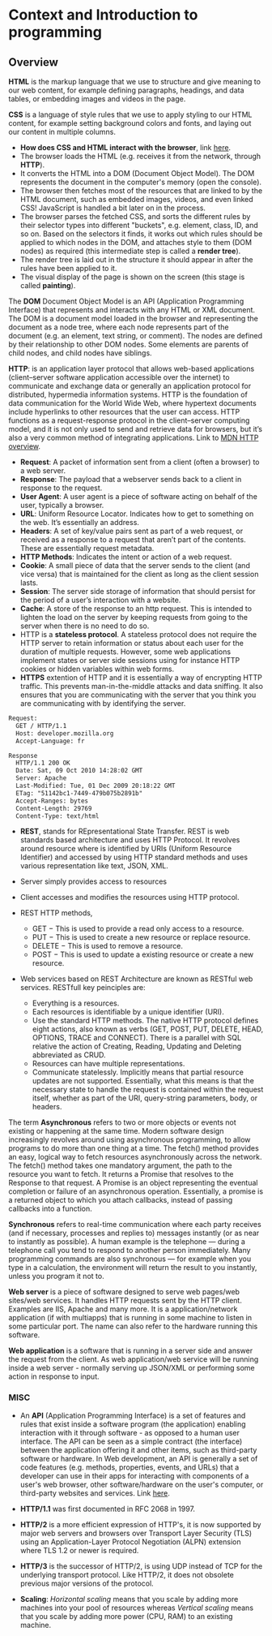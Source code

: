 # Context and Introduction to programming

## Overview

**HTML** is the markup language that we use to structure and give meaning to our web content, for example defining paragraphs, headings, and data tables, or embedding images and videos in the page.

**CSS** is a language of style rules that we use to apply styling to our HTML content, for example setting background colors and fonts, and laying out our content in multiple columns.

- **How does CSS and HTML interact with the browser**, link [here](https://developer.mozilla.org/en-US/docs/Learn/CSS/First_steps/How_CSS_works#how_does_css_actually_work).
- The browser loads the HTML (e.g. receives it from the network, through **HTTP**).
- It converts the HTML into a DOM (Document Object Model). The DOM represents the document in the computer's memory (open the console).
- The browser then fetches most of the resources that are linked to by the HTML document, such as embedded images, videos, and even linked CSS! JavaScript is handled a bit later on in the process.
- The browser parses the fetched CSS, and sorts the different rules by their selector types into different "buckets", e.g. element, class, ID, and so on. Based on the selectors it finds, it works out which rules should be applied to which nodes in the DOM, and attaches style to them (DOM nodes) as required (this intermediate step is called a **render tree**).
- The render tree is laid out in the structure it should appear in after the rules have been applied to it.
- The visual display of the page is shown on the screen (this stage is called **painting**).

The **DOM** Document Object Model is an API (Application Programming Interface) that represents and interacts with any HTML or XML document. The DOM is a document model loaded in the browser and representing the document as a node tree, where each node represents part of the document (e.g. an element, text string, or comment). The nodes are defined by their relationship to other DOM nodes. Some elements are parents of child nodes, and child nodes have siblings.

**HTTP**: is an application layer protocol that allows web-based applications (client–server software application accessible over the internet) to communicate and exchange data or generally an application protocol for distributed, hypermedia information systems. HTTP is the foundation of data communication for the World Wide Web, where hypertext documents include hyperlinks to other resources that the user can access.
HTTP functions as a request-response protocol in the client–server computing model, and it is not only used to send and retrieve data for browsers, but it’s also a very common method of integrating applications. Link to [MDN HTTP overview](https://developer.mozilla.org/en-US/docs/Web/HTTP/Overview).

- **Request**: A packet of information sent from a client (often a browser) to a web server.
- **Response**: The payload that a webserver sends back to a client in response to the request.
- **User Agent**: A user agent is a piece of software acting on behalf of the user, typically a browser.
- **URL**: Uniform Resource Locator. Indicates how to get to something on the web. It’s essentially an address.
- **Headers**: A set of key/value pairs sent as part of a web request, or received as a response to a request that aren’t part of the contents. These are essentially request metadata.
- **HTTP Methods**: Indicates the intent or action of a web request.
- **Cookie**: A small piece of data that the server sends to the client (and vice versa) that is maintained for the client as long as the client session lasts.
- **Session**: The server side storage of information that should persist for the period of a user’s interaction with a website.
- **Cache**: A store of the response to an http request. This is intended to lighten the load on the server by keeping requests from going to the server when there is no need to do so.
- HTTP is a **stateless protocol**. A stateless protocol does not require the HTTP server to retain information or status about each user for the duration of multiple requests. However, some web applications implement states or server side sessions using for instance HTTP cookies or hidden variables within web forms.
- **HTTPS** extention of HTTP and it is essentially a way of encrypting HTTP traffic. This prevents man-in-the-middle attacks and data sniffing. It also ensures that you are communicating with the server that you think you are communicating with by identifying the server.

```txt
Request:
  GET / HTTP/1.1
  Host: developer.mozilla.org
  Accept-Language: fr

Response
  HTTP/1.1 200 OK
  Date: Sat, 09 Oct 2010 14:28:02 GMT
  Server: Apache
  Last-Modified: Tue, 01 Dec 2009 20:18:22 GMT
  ETag: "51142bc1-7449-479b075b2891b"
  Accept-Ranges: bytes
  Content-Length: 29769
  Content-Type: text/html
```

- **REST**, stands for REpresentational State Transfer. REST is web standards based architecture and uses HTTP Protocol. It revolves around resource where is identified by URIs (Uniform Resource Identifier) and accessed by using HTTP standard methods and uses various representation like text, JSON, XML.

- Server simply provides access to resources
- Client accesses and modifies the resources using HTTP protocol.
- REST HTTP methods,
  - GET − This is used to provide a read only access to a resource.
  - PUT − This is used to create a new resource or replace resource.
  - DELETE − This is used to remove a resource.
  - POST − This is used to update a existing resource or create a new resource.
- Web services based on REST Architecture are known as RESTful web services. RESTfull key peinciples are:
  - Everything is a resources.
  - Each resources is identifiable by a unique identifier (URI).
  - Use the standard HTTP methods. The native HTTP protocol defines eight actions, also known as verbs (GET, POST, PUT, DELETE, HEAD, OPTIONS, TRACE and CONNECT). There is a parallel with SQL relative the action of Creating, Reading, Updating and Deleting abbreviated as CRUD.
  - Resources can have multiple representations.
  - Communicate statelessly. Implicitly means that partial resource updates are not supported. Essentially, what this means is that the necessary state to handle the request is contained within the request itself, whether as part of the URI, query-string parameters, body, or headers.

The term **Asynchronous** refers to two or more objects or events not existing or happening at the same time. Modern software design increasingly revolves around using asynchronous programming, to allow programs to do more than one thing at a time.
The fetch() method provides an easy, logical way to fetch resources asynchronously across the network. The fetch() method takes one mandatory argument, the path to the resource you want to fetch. It returns a Promise that resolves to the Response to that request. A Promise is an object representing the eventual completion or failure of an asynchronous operation. Essentially, a promise is a returned object to which you attach callbacks, instead of passing callbacks into a function.

**Synchronous** refers to real-time communication where each party receives (and if necessary, processes and replies to) messages instantly (or as near to instantly as possible). A human example is the telephone — during a telephone call you tend to respond to another person immediately. Many programming commands are also synchronous — for example when you type in a calculation, the environment will return the result to you instantly, unless you program it not to.

**Web server** is a piece of software designed to serve web pages/web sites/web services. It handles HTTP requests sent by the HTTP client. Examples are IIS, Apache and many more. It is a application/network application (if with multiapps) that is running in some machine to listen in some particular port. The name can also refer to the hardware running this software.

**Web application** is a software that is running in a server side and answer the request from the client. As web application/web service will be running inside a web server - normally serving up JSON/XML or performing some action in response to input.

### MISC

- An **API** (Application Programming Interface) is a set of features and rules that exist inside a software program (the application) enabling interaction with it through software - as opposed to a human user interface. The API can be seen as a simple contract (the interface) between the application offering it and other items, such as third-party software or hardware. In Web development, an API is generally a set of code features (e.g. methods, properties, events, and URLs) that a developer can use in their apps for interacting with components of a user's web browser, other software/hardware on the user's computer, or third-party websites and services. Link [here](https://developer.mozilla.org/en-US/docs/Glossary/API).
- **HTTP/1.1** was first documented in RFC 2068 in 1997.
- **HTTP/2** is a more efficient expression of HTTP's, it is now supported by major web servers and browsers over Transport Layer Security (TLS) using an Application-Layer Protocol Negotiation (ALPN) extension where TLS 1.2 or newer is required.
- **HTTP/3** is the successor of HTTP/2, is using UDP instead of TCP for the underlying transport protocol. Like HTTP/2, it does not obsolete previous major versions of the protocol.

- **Scaling**: *Horizontal scaling* means that you scale by adding more machines into your pool of resources whereas *Vertical scaling* means that you scale by adding more power (CPU, RAM) to an existing machine.
